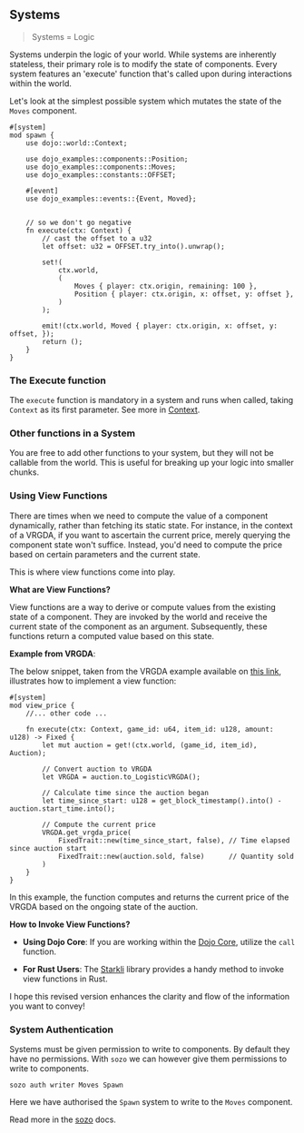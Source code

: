 ## Systems

> Systems = Logic

Systems underpin the logic of your world. While systems are inherently stateless, their primary role is to modify the state of components. Every system features an 'execute' function that's called upon during interactions within the world.

Let's look at the simplest possible system which mutates the state of the `Moves` component.

```rust,ignore
#[system]
mod spawn {
    use dojo::world::Context;

    use dojo_examples::components::Position;
    use dojo_examples::components::Moves;
    use dojo_examples::constants::OFFSET;

    #[event]
    use dojo_examples::events::{Event, Moved};


    // so we don't go negative
    fn execute(ctx: Context) {
        // cast the offset to a u32
        let offset: u32 = OFFSET.try_into().unwrap();

        set!(
            ctx.world,
            (
                Moves { player: ctx.origin, remaining: 100 },
                Position { player: ctx.origin, x: offset, y: offset },
            )
        );

        emit!(ctx.world, Moved { player: ctx.origin, x: offset, y: offset, });
        return ();
    }
}
```


### The Execute function

The `execute` function is mandatory in a system and runs when called, taking `Context` as its first parameter. See more in [Context](./world.md).

### Other functions in a System

You are free to add other functions to your system, but they will not be callable from the world. This is useful for breaking up your logic into smaller chunks.

### Using View Functions

There are times when we need to compute the value of a component dynamically, rather than fetching its static state. For instance, in the context of a VRGDA, if you want to ascertain the current price, merely querying the component state won't suffice. Instead, you'd need to compute the price based on certain parameters and the current state.

This is where view functions come into play.

**What are View Functions?**

View functions are a way to derive or compute values from the existing state of a component. They are invoked by the world and receive the current state of the component as an argument. Subsequently, these functions return a computed value based on this state.

**Example from VRGDA**:

The below snippet, taken from the VRGDA example available on [this link](https://github.com/dojoengine/dojo-examples), illustrates how to implement a view function:

```rust,ignore
#[system]
mod view_price {
    //... other code ...

    fn execute(ctx: Context, game_id: u64, item_id: u128, amount: u128) -> Fixed {
        let mut auction = get!(ctx.world, (game_id, item_id), Auction);

        // Convert auction to VRGDA
        let VRGDA = auction.to_LogisticVRGDA();

        // Calculate time since the auction began
        let time_since_start: u128 = get_block_timestamp().into() - auction.start_time.into();

        // Compute the current price
        VRGDA.get_vrgda_price(
            FixedTrait::new(time_since_start, false), // Time elapsed since auction start
            FixedTrait::new(auction.sold, false)      // Quantity sold
        )
    }
}
```

In this example, the function computes and returns the current price of the VRGDA based on the ongoing state of the auction.

**How to Invoke View Functions?**

- **Using Dojo Core**: If you are working within the [Dojo Core](../client/npm/core.md), utilize the `call` function. 
  
- **For Rust Users**: The [Starkli](https://book.starkli.rs/) library provides a handy method to invoke view functions in Rust.

I hope this revised version enhances the clarity and flow of the information you want to convey!

### System Authentication

Systems must be given permission to write to components. By default they have no permissions. With `sozo` we can however give them permissions to write to components.

```console
sozo auth writer Moves Spawn 
```

Here we have authorised the `Spawn` system to write to the `Moves` component. 

Read more in the [sozo](../toolchain/sozo/overview.md) docs.